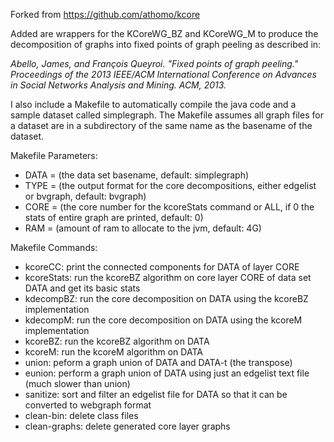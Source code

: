 Forked from https://github.com/athomo/kcore

Added are wrappers for the KCoreWG\_BZ and KCoreWG\_M to produce the decomposition of graphs into fixed points of graph peeling as described in:

*Abello, James, and François Queyroi. "Fixed points of graph peeling." Proceedings of the 2013 IEEE/ACM International Conference on Advances in Social Networks Analysis and Mining. ACM, 2013.*


I also include a Makefile to automatically compile the java code and a sample dataset called simplegraph.
The Makefile assumes all graph files for a dataset are in a subdirectory of the same name as the basename of the dataset.

Makefile Parameters:

- DATA = (the data set basename, default: simplegraph)
- TYPE = (the output format for the core decompositions, either edgelist or bvgraph, default: bvgraph)
- CORE = (the core number for the kcoreStats command or ALL, if 0 the stats of entire graph are printed, default: 0)
- RAM  = (amount of ram to allocate to the jvm, default: 4G)

Makefile Commands:

- kcoreCC: print the connected components for DATA of layer CORE
- kcoreStats: run the kcoreBZ algorithm on core layer CORE of data set DATA and get its basic stats
- kdecompBZ: run the core decomposition on DATA using the kcoreBZ implementation
- kdecompM: run the core decomposition on DATA using the kcoreM implementation
- kcoreBZ: run the kcoreBZ algorithm on DATA
- kcoreM: run the kcoreM algorithm on DATA
- union: peform a graph union of DATA and DATA-t (the transpose)
- eunion: perform a graph union of DATA using just an edgelist text file (much slower than union)
- sanitize: sort and filter an edgelist file for DATA so that it can be converted to webgraph format
- clean-bin: delete class files
- clean-graphs: delete generated core layer graphs

